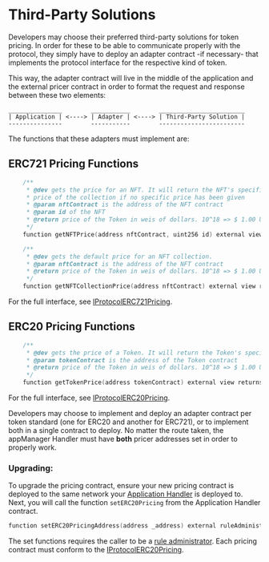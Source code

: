 # Third-Party Solutions

Developers may choose their preferred third-party solutions for token pricing. In order for these to be able to communicate properly with the protocol, they simply have to deploy an adapter contract -if necessary- that implements the protocol interface for the respective kind of token.

This way, the adapter contract will live in the middle of the application and the external pricer contract in order to format the request and response between these two elements:

    _______________        ___________        ________________________
    | Application | <----> | Adapter | <----> | Third-Party Solution |
    ---------------        -----------        ------------------------

The functions that these adapters must implement are:

## ERC721 Pricing Functions

```c
    /**
     * @dev gets the price for an NFT. It will return the NFT's specific price, or the
     * price of the collection if no specific price has been given
     * @param nftContract is the address of the NFT contract
     * @param id of the NFT
     * @return price of the Token in weis of dollars. 10^18 => $ 1.00 USD
     */
    function getNFTPrice(address nftContract, uint256 id) external view returns (uint256 price);

    /**
     * @dev gets the default price for an NFT collection.
     * @param nftContract is the address of the NFT contract
     * @return price of the Token in weis of dollars. 10^18 => $ 1.00 USD
     */
    function getNFTCollectionPrice(address nftContract) external view returns (uint256 price);
```

For the full interface, see [IProtocolERC721Pricing](../../../src/common/IProtocolERC721Pricing.sol).

## ERC20 Pricing Functions

```c
    /**
     * @dev gets the price of a Token. It will return the Token's specific price.
     * @param tokenContract is the address of the Token contract
     * @return price of the Token in weis of dollars. 10^18 => $ 1.00 USD
     */
    function getTokenPrice(address tokenContract) external view returns (uint256 price);
```

For the full interface, see [IProtocolERC20Pricing](../../../src/common/IProtocolERC20Pricing.sol).

Developers may choose to implement and deploy an adapter contract per token standard (one for ERC20 and another for ERC721), or to implement both in a single contract to deploy. No matter the route taken, the appManager Handler must have **both** pricer addresses set in order to properly work.

### Upgrading: 

To upgrade the pricing contract, ensure your new pricing contract is deployed to the same network your [Application Handler](../Architecture/Client/Application/APPLICATION-HANDLER.md) is deployed to. Next, you will call the function `setERC20Pricing` from the Application Handler contract. 


```c
function setERC20PricingAddress(address _address) external ruleAdministratorOnly(appManagerAddress)
```

The set functions requires the caller to be a [rule administrator](../permissions/ADMIN-ROLES.md). Each pricing contract must conform to the [IProtocolERC20Pricing](../../../src/common/IProtocolERC20Pricing.sol).
